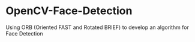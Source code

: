 # OpenCV-Face-Detection
Using ORB (Oriented FAST and Rotated BRIEF) to develop an algorithm for Face Detection
